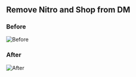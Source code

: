 # <h2> Remove Nitro and Shop from DM </h2>

<h3> Before </h3>

![Before](https://github.com/NickMihal/BetterDiscordPlugins/blob/main/Remove%20Nitro%20and%20Shop%20from%20DM/Before.png)

<h3> After </h3>

![After](https://github.com/NickMihal/BetterDiscordPlugins/blob/main/Remove%20Nitro%20and%20Shop%20from%20DM/After.png)
